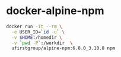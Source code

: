 # docker-alpine-npm

```bash
docker run -it --rm \
  -e USER_ID=`id -u` \
  -v $HOME:/homedir \
  -v `pwd -P`:/workdir  \
  ufirstgroup/alpine-npm:6.8.0_3.10.8 npm
```
